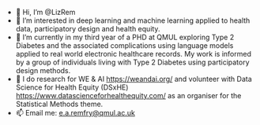 - 👋 Hi, I’m @LizRem
- 👀 I’m interested in deep learning and machine learning applied to health data, participatory design and health equity. 
- 🌱 I’m currently in my third year of a PHD at QMUL exploring Type 2 Diabetes and the associated complications using language models applied to real world electronic healthcare records. My work is informed by a group of individuals living with Type 2 Diabetes using participatory design methods.
- 💞️ I do research for WE & AI https://weandai.org/ and volunteer with Data Science for Health Equity (DSxHE) https://www.datascienceforhealthequity.com/ as an organiser for the Statistical Methods theme. 
- 📫 Email me: e.a.remfry@qmul.ac.uk

<!---
LizRem/LizRem is a ✨ special ✨ repository because its `README.md` (this file) appears on your GitHub profile.
You can click the Preview link to take a look at your changes.
--->
